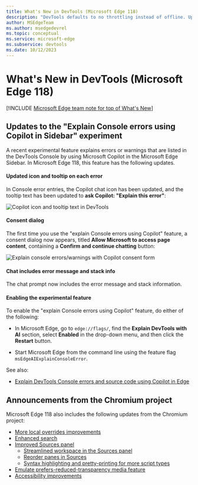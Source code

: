 ```yaml
---
title: What's New in DevTools (Microsoft Edge 118)
description: "DevTools defaults to no throttling instead of offline. Updates to the 'Explain console errors/warnings with Copilot in Sidebar' experiment. And more."
author: MSEdgeTeam
ms.author: msedgedevrel
ms.topic: conceptual
ms.service: microsoft-edge
ms.subservice: devtools
ms.date: 10/12/2023
---
```

# What's New in DevTools (Microsoft Edge 118)

[!INCLUDE [Microsoft Edge team note for top of What's New](../../includes/edge-whats-new-note.md)]


<!-- ------------------------------ 
todo video
#### Video

What's New in DevTools 115-125:

[![Thumbnail image for the DevTools What's New in 115-125 video](./devtools-118-images/devtools-whatsnew-115-125.png)]
-->


<!-- ====================================================================== -->
## Updates to the "Explain Console errors using Copilot in Sidebar" experiment

A recent experimental feature explains errors or warnings that are listed in the DevTools Console by using Microsoft Copilot in the Microsoft Edge Sidebar.  In Microsoft Edge 118, this feature has the following updates.


<!-- --------------------------------- -->
#### Updated icon and tooltip on each error

In Console error entries, the Copilot chat icon has been updated, and the tooltip text has been updated to **ask Copilot: "Explain this error"**:

![Copilot icon and tooltip text in DevTools](./devtools-118-images/chat-icon-and-message.png)


<!-- --------------------------------- -->
#### Consent dialog

The first time you use the "explain Console errors using Copilot" feature, a consent dialog now appears, titled **Allow Microsoft to access page content**, containing a **Confirm and continue chatting** button:

![Explain console errors/warnings with Copilot consent form](./devtools-118-images/consent-form.png)


<!-- --------------------------------- -->
#### Chat includes error message and stack info

The chat prompt now includes the error message and stack information.


<!-- --------------------------------- -->
#### Enabling the experimental feature

To enable the "explain Console errors using Copilot" feature, do either of the following:

* In Microsoft Edge, go to `edge://flags/`, find the **Explain DevTools with AI** section, select **Enabled** in the drop-down menu, and then click the **Restart** button.

* Start Microsoft Edge from the command line using the feature flag `msEdgeAIExplainConsoleError`.

See also:
* [Explain DevTools Console errors and source code using Copilot in Edge](../../../experimental-features/copilot-explain.md)


<!-- ====================================================================== -->
## Announcements from the Chromium project

Microsoft Edge 118 also includes the following updates from the Chromium project:

* [More local overrides improvements](https://developer.chrome.com/blog/new-in-devtools-118#overrides)
* [Enhanced search](https://developer.chrome.com/blog/new-in-devtools-118#search)
* [Improved Sources panel](https://developer.chrome.com/blog/new-in-devtools-118#sources)
   * [Streamlined workspace in the Sources panel](https://developer.chrome.com/blog/new-in-devtools-118#workspace)
   * [Reorder panes in Sources](https://developer.chrome.com/blog/new-in-devtools-118#reorder-panes)
   * [Syntax highlighting and pretty-printing for more script types](https://developer.chrome.com/blog/new-in-devtools-118#syntax)
* [Emulate prefers-reduced-transparency media feature](https://developer.chrome.com/blog/new-in-devtools-118#reduced-transparency)
* [Accessibility improvements](https://developer.chrome.com/blog/new-in-devtools-118#accessibility)

<!-- ====================================================================== -->
<!-- uncomment if content is copied from developer.chrome.com to this page -->

<!-- > [!NOTE]
> Portions of this page are modifications based on work created and [shared by Google](https://developers.google.com/terms/site-policies) and used according to terms described in the [Creative Commons Attribution 4.0 International License](https://creativecommons.org/licenses/by/4.0).
> The original page for announcements from the Chromium project is [What's New in DevTools (Chrome 118)](https://developer.chrome.com/blog/new-in-devtools-118) and is authored by [Sofia Emelianova](https://developers.google.com/web/resources/contributors) (Senior Technical Writer working on Chrome DevTools at Google). -->


<!-- ====================================================================== -->
<!-- uncomment if content is copied from developer.chrome.com to this page -->

<!-- [![Creative Commons License](../../../../media/cc-logo/88x31.png)](https://creativecommons.org/licenses/by/4.0)
This work is licensed under a [Creative Commons Attribution 4.0 International License](https://creativecommons.org/licenses/by/4.0). -->
